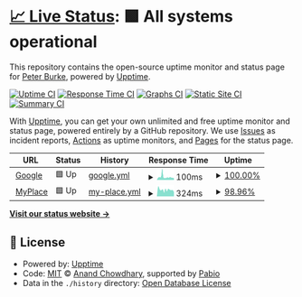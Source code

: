 # [📈 Live Status](https://peburke.github.io/myuptime): <!--live status--> **🟩 All systems operational**

This repository contains the open-source uptime monitor and status page for [Peter Burke](https://peburke.github.io/myuptime), powered by [Upptime](https://github.com/upptime/upptime).

[![Uptime CI](https://github.com/peburke/myuptime/workflows/Uptime%20CI/badge.svg)](https://github.com/peburke/myuptime/actions?query=workflow%3A%22Uptime+CI%22)
[![Response Time CI](https://github.com/peburke/myuptime/workflows/Response%20Time%20CI/badge.svg)](https://github.com/peburke/myuptime/actions?query=workflow%3A%22Response+Time+CI%22)
[![Graphs CI](https://github.com/peburke/myuptime/workflows/Graphs%20CI/badge.svg)](https://github.com/peburke/myuptime/actions?query=workflow%3A%22Graphs+CI%22)
[![Static Site CI](https://github.com/peburke/myuptime/workflows/Static%20Site%20CI/badge.svg)](https://github.com/peburke/myuptime/actions?query=workflow%3A%22Static+Site+CI%22)
[![Summary CI](https://github.com/peburke/myuptime/workflows/Summary%20CI/badge.svg)](https://github.com/peburke/myuptime/actions?query=workflow%3A%22Summary+CI%22)

With [Upptime](https://upptime.js.org), you can get your own unlimited and free uptime monitor and status page, powered entirely by a GitHub repository. We use [Issues](https://github.com/peburke/myuptime/issues) as incident reports, [Actions](https://github.com/peburke/myuptime/actions) as uptime monitors, and [Pages](https://peburke.github.io/myuptime) for the status page.

<!--start: status pages-->
<!-- This summary is generated by Upptime (https://github.com/upptime/upptime) -->
<!-- Do not edit this manually, your changes will be overwritten -->
<!-- prettier-ignore -->
| URL | Status | History | Response Time | Uptime |
| --- | ------ | ------- | ------------- | ------ |
| <img alt="" src="https://icons.duckduckgo.com/ip3/www.google.com.ico" height="13"> [Google](https://www.google.com) | 🟩 Up | [google.yml](https://github.com/peburke/myuptime/commits/HEAD/history/google.yml) | <details><summary><img alt="Response time graph" src="./graphs/google/response-time-week.png" height="20"> 100ms</summary><br><a href="https://peburke.github.io/myuptime/history/google"><img alt="Response time 100" src="https://img.shields.io/endpoint?url=https%3A%2F%2Fraw.githubusercontent.com%2Fpeburke%2Fmyuptime%2FHEAD%2Fapi%2Fgoogle%2Fresponse-time.json"></a><br><a href="https://peburke.github.io/myuptime/history/google"><img alt="24-hour response time 100" src="https://img.shields.io/endpoint?url=https%3A%2F%2Fraw.githubusercontent.com%2Fpeburke%2Fmyuptime%2FHEAD%2Fapi%2Fgoogle%2Fresponse-time-day.json"></a><br><a href="https://peburke.github.io/myuptime/history/google"><img alt="7-day response time 100" src="https://img.shields.io/endpoint?url=https%3A%2F%2Fraw.githubusercontent.com%2Fpeburke%2Fmyuptime%2FHEAD%2Fapi%2Fgoogle%2Fresponse-time-week.json"></a><br><a href="https://peburke.github.io/myuptime/history/google"><img alt="30-day response time 100" src="https://img.shields.io/endpoint?url=https%3A%2F%2Fraw.githubusercontent.com%2Fpeburke%2Fmyuptime%2FHEAD%2Fapi%2Fgoogle%2Fresponse-time-month.json"></a><br><a href="https://peburke.github.io/myuptime/history/google"><img alt="1-year response time 100" src="https://img.shields.io/endpoint?url=https%3A%2F%2Fraw.githubusercontent.com%2Fpeburke%2Fmyuptime%2FHEAD%2Fapi%2Fgoogle%2Fresponse-time-year.json"></a></details> | <details><summary><a href="https://peburke.github.io/myuptime/history/google">100.00%</a></summary><a href="https://peburke.github.io/myuptime/history/google"><img alt="All-time uptime 100.00%" src="https://img.shields.io/endpoint?url=https%3A%2F%2Fraw.githubusercontent.com%2Fpeburke%2Fmyuptime%2FHEAD%2Fapi%2Fgoogle%2Fuptime.json"></a><br><a href="https://peburke.github.io/myuptime/history/google"><img alt="24-hour uptime 100.00%" src="https://img.shields.io/endpoint?url=https%3A%2F%2Fraw.githubusercontent.com%2Fpeburke%2Fmyuptime%2FHEAD%2Fapi%2Fgoogle%2Fuptime-day.json"></a><br><a href="https://peburke.github.io/myuptime/history/google"><img alt="7-day uptime 100.00%" src="https://img.shields.io/endpoint?url=https%3A%2F%2Fraw.githubusercontent.com%2Fpeburke%2Fmyuptime%2FHEAD%2Fapi%2Fgoogle%2Fuptime-week.json"></a><br><a href="https://peburke.github.io/myuptime/history/google"><img alt="30-day uptime 100.00%" src="https://img.shields.io/endpoint?url=https%3A%2F%2Fraw.githubusercontent.com%2Fpeburke%2Fmyuptime%2FHEAD%2Fapi%2Fgoogle%2Fuptime-month.json"></a><br><a href="https://peburke.github.io/myuptime/history/google"><img alt="1-year uptime 100.00%" src="https://img.shields.io/endpoint?url=https%3A%2F%2Fraw.githubusercontent.com%2Fpeburke%2Fmyuptime%2FHEAD%2Fapi%2Fgoogle%2Fuptime-year.json"></a></details>
| <img alt="" src="https://icons.duckduckgo.com/ip3/camera.flyfpv.ca.ico" height="13"> [MyPlace](http://camera.flyfpv.ca:3888) | 🟩 Up | [my-place.yml](https://github.com/peburke/myuptime/commits/HEAD/history/my-place.yml) | <details><summary><img alt="Response time graph" src="./graphs/my-place/response-time-week.png" height="20"> 324ms</summary><br><a href="https://peburke.github.io/myuptime/history/my-place"><img alt="Response time 324" src="https://img.shields.io/endpoint?url=https%3A%2F%2Fraw.githubusercontent.com%2Fpeburke%2Fmyuptime%2FHEAD%2Fapi%2Fmy-place%2Fresponse-time.json"></a><br><a href="https://peburke.github.io/myuptime/history/my-place"><img alt="24-hour response time 324" src="https://img.shields.io/endpoint?url=https%3A%2F%2Fraw.githubusercontent.com%2Fpeburke%2Fmyuptime%2FHEAD%2Fapi%2Fmy-place%2Fresponse-time-day.json"></a><br><a href="https://peburke.github.io/myuptime/history/my-place"><img alt="7-day response time 324" src="https://img.shields.io/endpoint?url=https%3A%2F%2Fraw.githubusercontent.com%2Fpeburke%2Fmyuptime%2FHEAD%2Fapi%2Fmy-place%2Fresponse-time-week.json"></a><br><a href="https://peburke.github.io/myuptime/history/my-place"><img alt="30-day response time 324" src="https://img.shields.io/endpoint?url=https%3A%2F%2Fraw.githubusercontent.com%2Fpeburke%2Fmyuptime%2FHEAD%2Fapi%2Fmy-place%2Fresponse-time-month.json"></a><br><a href="https://peburke.github.io/myuptime/history/my-place"><img alt="1-year response time 324" src="https://img.shields.io/endpoint?url=https%3A%2F%2Fraw.githubusercontent.com%2Fpeburke%2Fmyuptime%2FHEAD%2Fapi%2Fmy-place%2Fresponse-time-year.json"></a></details> | <details><summary><a href="https://peburke.github.io/myuptime/history/my-place">98.96%</a></summary><a href="https://peburke.github.io/myuptime/history/my-place"><img alt="All-time uptime 98.96%" src="https://img.shields.io/endpoint?url=https%3A%2F%2Fraw.githubusercontent.com%2Fpeburke%2Fmyuptime%2FHEAD%2Fapi%2Fmy-place%2Fuptime.json"></a><br><a href="https://peburke.github.io/myuptime/history/my-place"><img alt="24-hour uptime 98.96%" src="https://img.shields.io/endpoint?url=https%3A%2F%2Fraw.githubusercontent.com%2Fpeburke%2Fmyuptime%2FHEAD%2Fapi%2Fmy-place%2Fuptime-day.json"></a><br><a href="https://peburke.github.io/myuptime/history/my-place"><img alt="7-day uptime 98.96%" src="https://img.shields.io/endpoint?url=https%3A%2F%2Fraw.githubusercontent.com%2Fpeburke%2Fmyuptime%2FHEAD%2Fapi%2Fmy-place%2Fuptime-week.json"></a><br><a href="https://peburke.github.io/myuptime/history/my-place"><img alt="30-day uptime 98.96%" src="https://img.shields.io/endpoint?url=https%3A%2F%2Fraw.githubusercontent.com%2Fpeburke%2Fmyuptime%2FHEAD%2Fapi%2Fmy-place%2Fuptime-month.json"></a><br><a href="https://peburke.github.io/myuptime/history/my-place"><img alt="1-year uptime 98.96%" src="https://img.shields.io/endpoint?url=https%3A%2F%2Fraw.githubusercontent.com%2Fpeburke%2Fmyuptime%2FHEAD%2Fapi%2Fmy-place%2Fuptime-year.json"></a></details>

<!--end: status pages-->

[**Visit our status website →**](https://peburke.github.io/myuptime)

## 📄 License

- Powered by: [Upptime](https://github.com/upptime/upptime)
- Code: [MIT](./LICENSE) © [Anand Chowdhary](https://anandchowdhary.com), supported by [Pabio](https://pabio.com)
- Data in the `./history` directory: [Open Database License](https://opendatacommons.org/licenses/odbl/1-0/)
